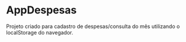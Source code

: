 # AppDespesas
Projeto criado para cadastro de despesas/consulta do mês utilizando o localStorage do navegador.
